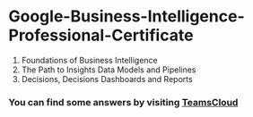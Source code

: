 # Google-Business-Intelligence-Professional-Certificate

1. Foundations of Business Intelligence
2. The Path to Insights Data Models and Pipelines
3. Decisions, Decisions Dashboards and Reports

### You can find some answers by visiting <a href="https://teamscloud.blogspot.com/">TeamsCloud</a>
